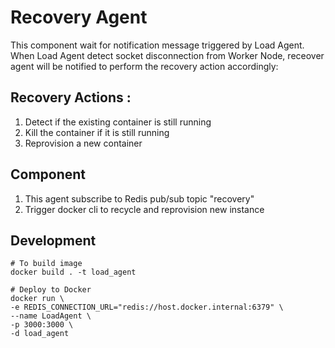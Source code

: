 # Recovery Agent
This component wait for notification message triggered by Load Agent. When Load Agent detect socket disconnection from Worker Node, receover agent will be notified to perform the recovery action accordingly:

## Recovery Actions :
1. Detect if the existing container is still running
2. Kill the container if it is still running
3. Reprovision a new container

## Component
1. This agent subscribe to Redis pub/sub topic "recovery"
2. Trigger docker cli to recycle and reprovision new instance

## Development
```code
# To build image 
docker build . -t load_agent

# Deploy to Docker
docker run \
-e REDIS_CONNECTION_URL="redis://host.docker.internal:6379" \
--name LoadAgent \
-p 3000:3000 \
-d load_agent
```